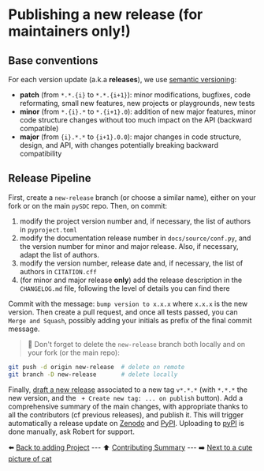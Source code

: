 # Publishing a new release (for maintainers only!)

## Base conventions

For each version update (a.k.a **releases**), we use [semantic versioning](https://semver.org/):

- **patch** (from `*.*.{i}` to `*.*.{i+1}`): minor modifications, bugfixes, code reformating, small new features, new projects or playgrounds, new tests
- **minor** (from `*.{i}.*` to `*.{i+1}.0`): addition of new major features, minor code structure changes without too much impact on the API (backward compatible)
- **major** (from `{i}.*.*` to `{i+1}.0.0`): major changes in code structure, design, and API, with changes potentially breaking backward compatibility 

## Release Pipeline

First, create a `new-release` branch (or choose a similar name), either on your fork or on the main `pySDC` repo. Then, on commit:

1. modify the project version number and, if necessary, the list of authors in `pyproject.toml`
2. modify the documentation release number in `docs/source/conf.py`, and the version number for minor and major release. Also, if necessary, adapt the list of authors.
3. modify the version number, release date and, if necessary, the list of authors  in `CITATION.cff`
4. (for minor and major release **only**) add the release description in the `CHANGELOG.md` file, following the level of details you can find there

Commit with the message: `bump version to x.x.x` where `x.x.x` is the new version. 
Then create a pull request, and once all tests passed, you can `Merge and Squash`,
possibly adding your initials as prefix of the final commit message.

> 🔔 Don't forget to delete the `new-release` branch both locally and on your fork (or the main repo):

```bash
git push -d origin new-release  # delete on remote
git branch -D new-release       # delete locally
```

Finally, [draft a new release](https://github.com/Parallel-in-Time/pySDC/releases/new) associated to a new tag 
`v*.*.*` (with `*.*.*` the new version, and the ` + Create new tag: ... on publish` button).
Add a comprehensive summary of the main changes, with appropriate thanks to all the contributors (cf previous releases), and publish it. This will trigger automatically a release update on [Zenodo](https://zenodo.org/doi/10.5281/zenodo.594191) and [PyPI](https://pypi.org/project/pySDC/).
Uploading to [pyPI](https://pypi.org/project/pySDC/) is done manually, ask Robert for support. 

:arrow_left: [Back to adding Project](./06_new_project.md) ---
:arrow_up: [Contributing Summary](./../../CONTRIBUTING.md) ---
:arrow_right: [Next to a cute picture of cat](https://www.vecteezy.com/photo/2098203-silver-tabby-cat-sitting-on-green-background)
